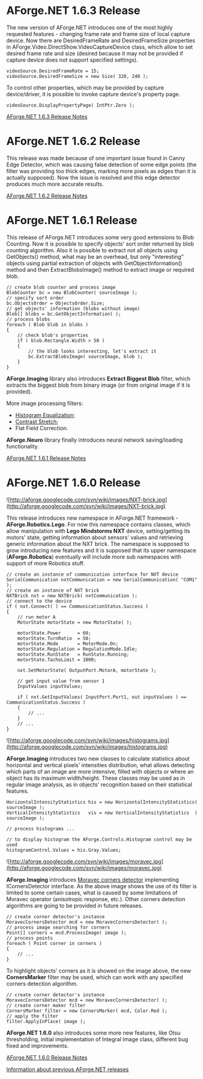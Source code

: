 # AForge.NET 1.6.3 Release #

The new version of AForge.NET introduces one of the most highly requested features - changing frame rate and frame size of local capture device. Now there are DesiredFrameRate and DesiredFrameSize properties in AForge.Video.DirectShow.VideoCaptureDevice class, which allow to set desired frame rate and size (desired because it may not be provided if capture device does not support specified settings).

```
videoSource.DesiredFrameRate = 15;
videoSource.DesiredFrameSize = new Size( 320, 240 );
```

To control other properties, which may be provided by capture device/driver, it is possible to invoke capture device's property page.

```
videoSource.DisplayPropertyPage( IntPtr.Zero );
```

[AForge.NET 1.6.3 Release Notes](http://aforge.googlecode.com/svn/tags/AForge-1.6.3/Release%20notes.txt)


# AForge.NET 1.6.2 Release #

This release was made because of one important issue found in Canny Edge Detector, which was causing false detection of some edge points (the filter was providing too thick edges, marking more pixels as edges than it is actually supposed). Now the issue is resolved and this edge detector produces much more accurate results.

[AForge.NET 1.6.2 Release Notes](http://aforge.googlecode.com/svn/tags/AForge-1.6.2/Release%20notes.txt)


# AForge.NET 1.6.1 Release #

This release of AForge.NET introduces some very good extensions to Blob Counting. Now it is possible to specify objects' sort order returned by blob counting algorithm. Also it is possible to extract not all objects using GetObjects() method, what may be an overhead, but only "interesting" objects using partial extraction of objects with GetObjectInformation() method and then ExtractBlobsImage() method to extract image or required blob.

```
// create blob counter and process image
BlobCounter bc = new BlobCounter( sourceImage );
// specify sort order
bc.ObjectsOrder = ObjectsOrder.Size;
// get objects' information (blobs without image)
Blob[] blobs = bc.GetObjectInformation( );
// process blobs
foreach ( Blob blob in blobs )
{
    // check blob's properties
    if ( blob.Rectangle.Width > 50 )
    {
        // the blob looks interesting, let's extract it
        bc.ExtractBlobsImage( sourceImage, blob );
    }
}
```

**AForge.Imaging** library also introduces **Extract Biggest Blob** filter, which extracts the biggest blob from binary image (or from original image if it is provided).

More image processing filters:
  * [Histogram Equalization](http://en.wikipedia.org/wiki/Histogram_equalization);
  * [Contrast Stretch](http://homepages.inf.ed.ac.uk/rbf/HIPR2/stretch.htm);
  * Flat Field Correction.

**AForge.Neuro** library finally introduces neural network saving/loading functionality.

[AForge.NET 1.6.1 Release Notes](http://aforge.googlecode.com/svn/tags/AForge-1.6.1/Release%20notes.txt)


# AForge.NET 1.6.0 Release #

![http://aforge.googlecode.com/svn/wiki/images/NXT-brick.jpg](http://aforge.googlecode.com/svn/wiki/images/NXT-brick.jpg)

This release introduces new namespace in AForge.NET framework - **AForge.Robotics.Lego**. For now this namespace contains classes, which allow manipulation with **Lego Mindstorms NXT** device, setting/getting its motors' state, getting information about sensors' values and retrieving generic information about the NXT brick. The namespace is supposed to grow introducing new features and it is supposed that its upper namespace (**AForge.Robotics**) eventually will include more sub namespaces with support of more Robotics stuff.

```
// create an instance of communication interface for NXT device
SerialCommunication nxtCommunication = new SerialCommunication( "COM1" );
// create an instance of NXT brick
NXTBrick nxt = new NXTBrick( nxtCommunication );
// connect to the device
if ( nxt.Connect( ) == CommunicationStatus.Success )
{
    // run motor A
    MotorState motorState = new MotorState( );

    motorState.Power      = 60;
    motorState.TurnRatio  = 50;
    motorState.Mode       = MotorMode.On;
    motorState.Regulation = RegulationMode.Idle;
    motorState.RunState   = RunState.Running;
    motorState.TachoLimit = 1000;

    nxt.SetMotorState( OutputPort.MotorA, motorState );

    // get input value from sensor 1
    InputValues inputValues;

    if ( nxt.GetInputValues( InputPort.Port1, out inputValues ) == CommunicationStatus.Success )
    {
        // ...
    }
    // ...
}
```


![http://aforge.googlecode.com/svn/wiki/images/histograms.jpg](http://aforge.googlecode.com/svn/wiki/images/histograms.jpg)

**AForge.Imaging** introduces two new classes to calculate statistics about horizontal and vertical pixels' intensities distribution, what allows detecting which parts of an image are more intensive, filled with objects or where an object has its maximum width/height. These classes may be used as in regular image analysis, as in objects' recognition based on their statistical features.

```
HorizontalIntensityStatistics his = new HorizontalIntensityStatistics( sourceImage );
VerticalIntensityStatistics   vis = new VerticalIntensityStatistics  ( sourceImage );

// process histograms ...

// to display histogram the AForge.Controls.Histogram control may be used
histogramControl.Values = his.Gray.Values;
```


![http://aforge.googlecode.com/svn/wiki/images/moravec.jpg](http://aforge.googlecode.com/svn/wiki/images/moravec.jpg)

**AForge.Imaging** introduces [Moravec corners detector](http://www.cim.mcgill.ca/~dparks/CornerDetector/mainMoravec.htm) implementing ICornersDetector interface. As the above image shows the use of its filter is limited to some certain cases, what is caused by some limitations of Moravec operator (anisotropic response, etc.). Other corners detection algorithms are going to be provided in future releases.

```
// create corner detector's instance
MoravecCornersDetector mcd = new MoravecCornersDetector( );
// process image searching for corners
Point[] corners = mcd.ProcessImage( image );
// process points
foreach ( Point corner in corners )
{
    // ... 
}
```

To highlight objects' corners as it is showed on the image above, the new **CornersMarker** filter may be used, which can work with any specified corners detection algorithm.

```
// create corner detector's instance
MoravecCornersDetector mcd = new MoravecCornersDetector( );
// create corner maker filter
CornersMarker filter = new CornersMarker( mcd, Color.Red );
// apply the filter
filter.ApplyInPlace( image );
```

**AForge.NET 1.6.0** also introduces some more new features, like Otsu thresholding, initial implementation of Integral Image class, different bug fixed and improvements.

[AForge.NET 1.6.0 Release Notes](http://aforge.googlecode.com/svn/tags/AForge-1.6.0/Release%20notes.txt)

[Information about previous AForge.NET releases](http://code.google.com/p/aforge/wiki/Features)